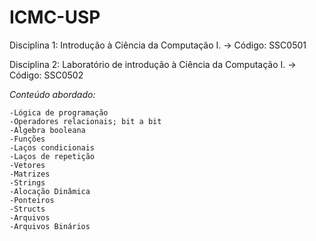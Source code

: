 # ICMC-USP
Disciplina 1: Introdução à Ciência da Computação I. -> Código: SSC0501

Disciplina 2: Laboratório de introdução à Ciência da Computação I. -> Código: SSC0502
 
*Conteúdo abordado:*

    -Lógica de programação
    -Operadores relacionais; bit a bit
    -Algebra booleana
    -Funções
    -Laços condicionais
    -Laços de repetição
    -Vetores
    -Matrizes
    -Strings
    -Alocação Dinâmica
    -Ponteiros
    -Structs
    -Arquivos
    -Arquivos Binários